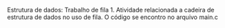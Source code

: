 Estrutura de dados:
Trabalho de fila 1.
Atividade relacionada a cadeira de estrutura de dados no uso de fila. O código se encontro no arquivo main.c
